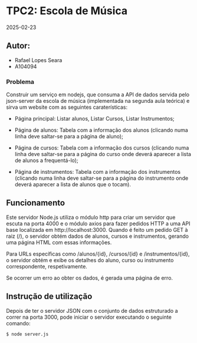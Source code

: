 # TPC2: Escola de Música

2025-02-23

## Autor:

- Rafael Lopes Seara
- A104094

### Problema

Construir um serviço em nodejs, que consuma a API de dados servida pelo json-server da escola de música (implementada na segunda aula teórica) e sirva um website com as seguintes caraterísticas:

- Página principal: Listar alunos, Listar Cursos, Listar Instrumentos;

- Página de alunos: Tabela com a informação dos alunos (clicando numa linha deve saltar-se para a página de aluno);

- Página de cursos: Tabela com a informação dos cursos (clicando numa linha deve saltar-se para a página do curso onde deverá aparecer a lista de alunos a frequentá-lo);

- Página de instrumentos: Tabela com a informação dos instrumentos (clicando numa linha deve saltar-se para a página do instrumento onde deverá aparecer a lista de alunos que o tocam).

## Funcionamento

Este servidor Node.js utiliza o módulo http para criar um servidor que escuta na porta 4000 e o módulo axios para fazer pedidos HTTP a uma API base localizada em http://localhost:3000. Quando é feito um pedido GET à raiz (/), o servidor obtém dados de alunos, cursos e instrumentos, gerando uma página HTML com essas informações.

Para URLs específicas como /alunos/{id}, /cursos/{id} e /instrumentos/{id}, o servidor obtém e exibe os detalhes do aluno, curso ou instrumento correspondente, respetivamente.

Se ocorrer um erro ao obter os dados, é gerada uma página de erro.

## Instrução de utilização

Depois de ter o servidor JSON com o conjunto de dados estruturado a correr na porta 3000, pode iniciar o servidor executando o seguinte comando:

```
$ node server.js
```